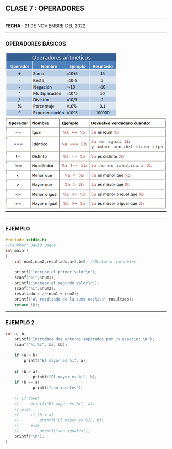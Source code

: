 ## CLASE 7 : **OPERADORES**
___
**FECHA** : 21 DE NOVIEMBRE DEL 2022
____
### OPERADORES BÁSICOS
 ![c programa  ](operadores2.png " Programa en c")
 ![c programa  ](operadores.png " Programa en c")
 ___
 ### EJEMPLO
```c
#include <stdio.h>
//@author: David Duque 
int main()
{
    int num1,num2,resultado,a=3,b=8; //Declarar variables

    printf("ingrese el primer valor\n");
    scanf("%i",&num1);
    printf("ingrese el segundo valor\n");
    scanf("%i",&num2);
    resultado = a*(num1 + num2);
    printf("el resultado de la suma es:%i\n",resultado);
    return (0);

```
___
### EJEMPLO 2
```C
int a, b;
    printf("Introduce dos enteros separados por un espacio: \n");
    scanf("%i %i", &a, &b);

    if (a > b)
        printf("El mayor es %i", a);
    
    if (b > a)
            printf("El mayor es %i", b);
    if (b == a)
            printf("son iguales");

    // if (a>b)
    //     printf("El mayor es %i", a);
    // else
    //     if (b > a)
    //         printf("El mayor es %i", b);
    //     else
    //         printf("son iguales");
    printf("\n");
}
```


